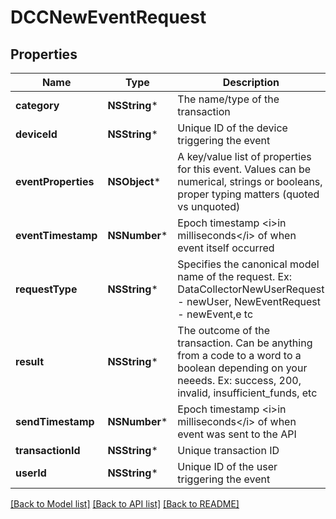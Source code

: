 # DCCNewEventRequest

## Properties
Name | Type | Description | Notes
------------ | ------------- | ------------- | -------------
**category** | **NSString*** | The name/type of the transaction | 
**deviceId** | **NSString*** | Unique ID of the device triggering the event | [optional] 
**eventProperties** | **NSObject*** | A key/value list of properties for this event. Values can be numerical, strings or booleans, proper typing matters (quoted vs unquoted) | [optional] 
**eventTimestamp** | **NSNumber*** | Epoch timestamp &lt;i&gt;in milliseconds&lt;/i&gt; of when event itself occurred | 
**requestType** | **NSString*** | Specifies the canonical model name of the request. Ex: DataCollectorNewUserRequest - newUser, NewEventRequest - newEvent,e tc | 
**result** | **NSString*** | The outcome of the transaction. Can be anything from a code to a word to a boolean depending on your neeeds. Ex: success, 200, invalid, insufficient_funds, etc | 
**sendTimestamp** | **NSNumber*** | Epoch timestamp &lt;i&gt;in milliseconds&lt;/i&gt; of when event was sent to the API | 
**transactionId** | **NSString*** | Unique transaction ID | [optional] 
**userId** | **NSString*** | Unique ID of the user triggering the event | [optional] 

[[Back to Model list]](../README.md#documentation-for-models) [[Back to API list]](../README.md#documentation-for-api-endpoints) [[Back to README]](../README.md)


